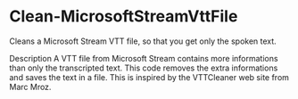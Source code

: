 # Clean-MicrosoftStreamVttFile

Cleans a Microsoft Stream VTT file, so that you get only the spoken text.

Description
A VTT file from Microsoft Stream contains more informations than only the transcripted text. This code removes the extra informations and saves the text in a file.
This is inspired by the VTTCleaner web site from Marc Mroz.
